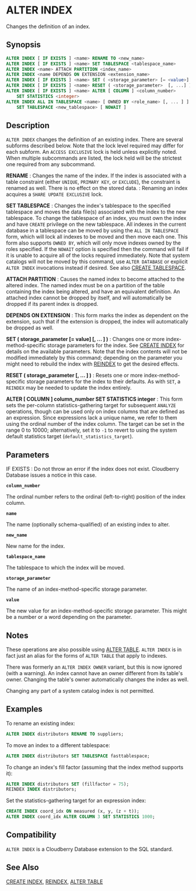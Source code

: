 # ALTER INDEX

Changes the definition of an index.

## Synopsis

```sql
ALTER INDEX [ IF EXISTS ] <name> RENAME TO <new_name>
ALTER INDEX [ IF EXISTS ] <name> SET TABLESPACE <tablespace_name>
ALTER INDEX <name> ATTACH PARTITION <index_name>
ALTER INDEX <name DEPENDS ON EXTENSION <extension_name>
ALTER INDEX [ IF EXISTS ] <name> SET ( <storage_parameter> [= <value>] [, ...] )
ALTER INDEX [ IF EXISTS ] <name> RESET ( <storage_parameter>  [, ...] )
ALTER INDEX [ IF EXISTS ] <name> ALTER [ COLUMN ] <column_number>
    SET STATISTICS <integer>
ALTER INDEX ALL IN TABLESPACE <name> [ OWNED BY <role_name> [, ... ] ]
    SET TABLESPACE <new_tablespace> [ NOWAIT ]
```

## Description

`ALTER INDEX` changes the definition of an existing index. There are several subforms described below. Note that the lock level required may differ for each subform. An `ACCESS EXCLUSIVE` lock is held unless explicitly noted. When multiple subcommands are listed, the lock held will be the strictest one required from any subcommand.

**RENAME**
:   Changes the name of the index.  If the index is associated with a table constraint (either `UNIQUE`, `PRIMARY KEY`, or `EXCLUDE`), the constraint is renamed as well. There is no effect on the stored data.
:   Renaming an index acquires a `SHARE UPDATE EXCLUSIVE` lock.

**SET TABLESPACE**
:   Changes the index's tablespace to the specified tablespace and moves the data file(s) associated with the index to the new tablespace. To change the tablespace of an index, you must own the index and have `CREATE` privilege on the new tablespace. All indexes in the current database in a tablespace can be moved by using the `ALL IN TABLESPACE` form, which will lock all indexes to be moved and then move each one. This form also supports `OWNED BY`, which will only move indexes owned by the roles specified. If the `NOWAIT` option is specified then the command will fail if it is unable to acquire all of the locks required immediately. Note that system catalogs will not be moved by this command, use `ALTER DATABASE` or explicit `ALTER INDEX` invocations instead if desired. See also [CREATE TABLESPACE](/docs/sql-statements/sql-stmt-create-tablespace.md).

**ATTACH PARTITION**
:   Causes the named index to become attached to the altered index. The named index must be on a partition of the table containing the index being altered, and have an equivalent definition. An attached index cannot be dropped by itself, and will automatically be dropped if its parent index is dropped.

**DEPENDS ON EXTENSION**
:   This form marks the index as dependent on the extension, such that if the extension is dropped, the index will automatically be dropped as well.

**SET ( storage_parameter [= value] [, ... ] )**
:   Changes one or more index-method-specific storage parameters for the index. See [CREATE INDEX](/docs/sql-statements/sql-stmt-create-index.md) for details on the available parameters. Note that the index contents will not be modified immediately by this command; depending on the parameter you might need to rebuild the index with [REINDEX](/docs/sql-statements/sql-stmt-reindex.md) to get the desired effects.

**RESET ( storage_parameter [, ... ] )**
:   Resets one or more index-method-specific storage parameters for the index to their defaults. As with `SET`, a `REINDEX` may be needed to update the index entirely.

**ALTER [ COLUMN ] column_number SET STATISTICS integer**
:   This form sets the per-column statistics-gathering target for subsequent `ANALYZE` operations, though can be used only on index columns that are defined as an expression. Since expressions lack a unique name, we refer to them using the ordinal number of the index column. The target can be set in the range 0 to 10000; alternatively, set it to `-1` to revert to using the system default statistics target (`default_statistics_target`).

## Parameters

IF EXISTS
:   Do not throw an error if the index does not exist. Cloudberry Database issues a notice in this case.

**`column_number`**

The ordinal number refers to the ordinal (left-to-right) position of the index column.

**`name`**

The name (optionally schema-qualified) of an existing index to alter.

**`new_name`**

New name for the index.

**`tablespace_name`**

The tablespace to which the index will be moved.

**`storage_parameter`**

The name of an index-method-specific storage parameter.

**`value`**

The new value for an index-method-specific storage parameter. This might be a number or a word depending on the parameter.

## Notes

These operations are also possible using [ALTER TABLE](/docs/sql-statements/sql-stmt-alter-table.md). `ALTER INDEX` is in fact just an alias for the forms of `ALTER TABLE` that apply to indexes.

There was formerly an `ALTER INDEX OWNER` variant, but this is now ignored (with a warning). An index cannot have an owner different from its table's owner. Changing the table's owner automatically changes the index as well.

Changing any part of a system catalog index is not permitted.

## Examples

To rename an existing index:

```sql
ALTER INDEX distributors RENAME TO suppliers;
```

To move an index to a different tablespace:

```sql
ALTER INDEX distributors SET TABLESPACE fasttablespace;
```

To change an index's fill factor (assuming that the index method supports it):

```sql
ALTER INDEX distributors SET (fillfactor = 75);
REINDEX INDEX distributors;
```

Set the statistics-gathering target for an expression index:

```sql
CREATE INDEX coord_idx ON measured (x, y, (z + t));
ALTER INDEX coord_idx ALTER COLUMN 3 SET STATISTICS 1000;
```

## Compatibility

`ALTER INDEX` is a Cloudberry Database extension to the SQL standard.

## See Also

[CREATE INDEX](/docs/sql-statements/sql-stmt-create-index.md), [REINDEX](/docs/sql-statements/sql-stmt-reindex.md), [ALTER TABLE](/docs/sql-statements/sql-stmt-alter-table.md)



